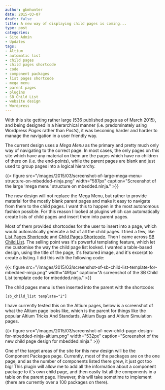 ```yaml
---
author: gbmhunter
date: 2015-03-07
draft: false
title: A new way of displaying child pages is coming...
type: post
categories:
- Site Admin
- Updates
tags:
- Altium
- automatic list
- child pages
- child pages shortcode
- code
- component packages
- list pages shortcode
- mega menu
- parent pages
- plugins
- SB Child List
- website design
- Wordpress
---
```


With this site getting rather large (536 published pages as of March 2015), and being designed in a hierarchical manner (i.e. predominately using Wordpress _Pages_ rather than _Posts_), it was becoming harder and harder to manage the navigation in a user friendly way.

The current design uses a _Mega Menu_ as the primary and pretty much only way of navigating to the correct page. In most cases, the only pages on this site which have any material on them are the pages which have no children of there on (i.e. the end-points), while the parent pages are blank and just used to group pages into a logical hierarchy. 

{{< figure src="/images/2015/03/screenshot-of-large-mega-menu-structure-on-mbedded-ninja.png" width="587px" caption="Screenshot of the large 'mega menu' structure on mbedded.ninja."  >}}

The new design will not replace the Mega Menu, but rather to provide material for the mostly blank parent pages and make it easy to navigate from them to the child pages. I want this to happen in the most autonomous fashion possible. For this reason I looked at plugins which can automatically create lists of child pages and insert them into parent pages.

Most of them provided shortcodes for the user to insert into a page, which would automatically generate a list of all the child pages. I tried a few, like [List Pages Shortcode](https://wordpress.org/plugins/list-pages-shortcode/) and [Child Pages Shortcode](https://wordpress.org/plugins/child-pages-shortcode/). Then I came across [SB Child List](https://wordpress.org/plugins/sb-child-list/). The selling point was it's powerful templating feature, which let me customise the way the child page list looked. I wanted a table-based design, using the title of the page, it's featured image, and it's excerpt to create a listing. I did this with the following code:

{{< figure src="/images/2015/03/screenshot-of-sb-child-list-template-for-mbedded-ninja.png" width="491px" caption="A screenshot of the SB Child List template code for mbedded.ninja."  >}}

The child pages menu is then inserted into the parent with the shortcode:

```text
[sb_child_list template="2"]
```

I have currently tested this on the Altium pages, below is a screenshot of what the Altium page looks like, which is the parent for things like the popular Altium Tricks And Standards, Altium Bugs and Altium Simulation pages.

{{< figure src="/images/2015/03/screenshot-of-new-child-page-design-for-mbedded-ninja-altium.png" width="532px" caption="Screenshot of the new child page design for mbedded.ninja."  >}}

One of the target areas of the site for this new design will be the Component Packages page. Currently, most of the packages are on the one page, and as the number of components listed there grew, it just got too big! This plugin will allow me to add all the information about a component package to it's own child page, and then easily list all the components in a table on the parent page. However, this will take sometime to implement (there are currently over a 100 packages on there).

